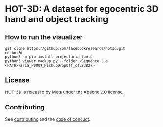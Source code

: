 # HOT-3D: A dataset for egocentric 3D hand and object tracking


## How to run the visualizer

```
git clone https://github.com/facebookresearch/hot3d.git
cd hot3d
python3 -m pip install projectaria_tools
python3 viewer_mockup.py --folder <Sequence i.e <PATH>/aria_P0009_PickupDropOff_cf323827>
```

## License

HOT-3D is released by Meta under the [Apache 2.0 license](LICENSE).

## Contributing

See [contributing](CONTRIBUTING.md) and the [code of conduct](CODE_OF_CONDUCT.md).
